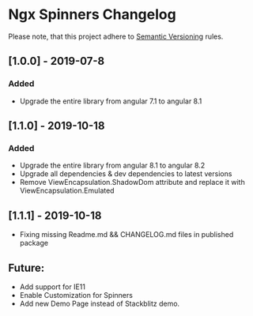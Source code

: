 # Ngx Spinners Changelog
Please note, that this project adhere to [Semantic Versioning](http://semver.org/spec/v2.0.0.html) rules.

## [1.0.0] - 2019-07-8

### Added
- Upgrade the entire library from angular 7.1 to angular 8.1

## [1.1.0] - 2019-10-18

### Added
- Upgrade the entire library from angular 8.1 to angular 8.2
- Upgrade all dependencies & dev dependencies to latest versions  
- Remove ViewEncapsulation.ShadowDom attribute and replace it with ViewEncapsulation.Emulated

## [1.1.1] - 2019-10-18
- Fixing missing Readme.md && CHANGELOG.md files in published package

## Future:
- Add support for IE11
- Enable Customization for Spinners
- Add new Demo Page instead of Stackblitz demo.

